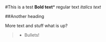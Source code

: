 #This is a test
**Bold text*** regular text *italics text*

##Another heading

More text and stuff
what is up?
> - Bullets!

